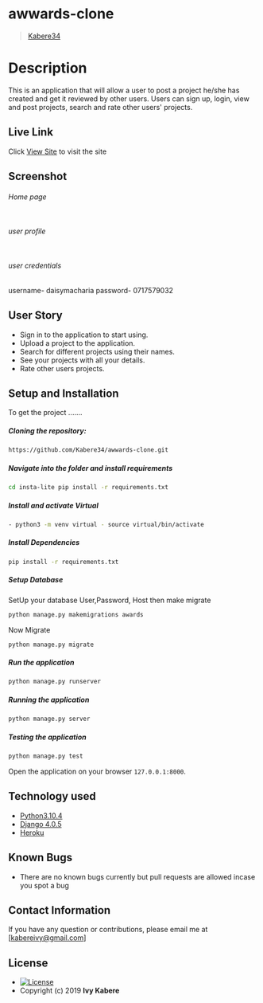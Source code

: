 # awwards-clone


>[Kabere34](https://github.com/Kabere34)

# Description
This is an application that will allow a user to post a project he/she has created and get it reviewed by other users.
Users can sign up, login, view and post projects, search and rate other users' projects.
##  Live Link
 Click [View Site](https://zawadee.herokuapp.com/)  to visit the site

## Screenshot
###### Home page

<img src="">

 ###### user profile
 <img src="">

###### user credentials
 username- daisymacharia
 password- 0717579032

## User Story

* Sign in to the application to start using.
* Upload a project to the application.
* Search for different projects using their names.
* See your projects with all your details.
* Rate other users projects.



## Setup and Installation
To get the project .......

##### Cloning the repository:
 ```bash
 https://github.com/Kabere34/awwards-clone.git
```
##### Navigate into the folder and install requirements
 ```bash
cd insta-lite pip install -r requirements.txt
```
##### Install and activate Virtual
 ```bash
- python3 -m venv virtual - source virtual/bin/activate
```
##### Install Dependencies
 ```bash
 pip install -r requirements.txt
```
 ##### Setup Database
  SetUp your database User,Password, Host then make migrate
 ```bash
python manage.py makemigrations awards
 ```
 Now Migrate
 ```bash
 python manage.py migrate
```
##### Run the application
 ```bash
 python manage.py runserver
```
##### Running the application
 ```bash
 python manage.py server
```
##### Testing the application
 ```bash
 python manage.py test
```
Open the application on your browser `127.0.0.1:8000`.


## Technology used

* [Python3.10.4](https://www.python.org/)
* [Django 4.0.5](https://docs.djangoproject.com/en/2.2/)
* [Heroku](https://heroku.com)


## Known Bugs
* There are no known bugs currently but pull requests are allowed incase you spot a bug

## Contact Information
If you have any question or contributions, please email me at [kabereivy@gmail.com]

## License

* [![License](https://img.shields.io/packagist/l/loopline-systems/closeio-api-wrapper.svg)](https://github.com/Kabere34/Picture-Globe/blob/master/LICENSE)
* Copyright (c) 2019 **Ivy Kabere**
